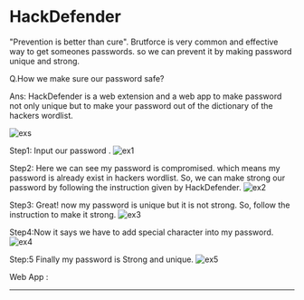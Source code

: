 # HackDefender
"Prevention is better than cure".
Brutforce is very common and effective way to get someones passwords. so we can prevent it by making password unique and strong. 

Q.How we make sure our password safe?

Ans: HackDefender is a web extension and a web app to make password not only unique but to make your password out of the dictionary of the hackers wordlist.

![exs](https://github.com/ishraqX/HackDefender/assets/147395266/743eb521-2018-4687-b9a6-c1b5e87ddf53)





Step1: Input our password .
![ex1](https://github.com/ishraqX/HackDefender/assets/147395266/0259b11d-7b75-4539-844a-0347fdfbc769)

Step2: Here we can see my password is compromised. which means my password is already exist in hackers wordlist.
      So, we can make strong our password by following the instruction given by HackDefender.
![ex2](https://github.com/ishraqX/HackDefender/assets/147395266/ff4d4d54-26fd-4bd0-8db1-df5198479e91)

Step3: Great! now my password is unique but it is not strong. So, follow the instruction to make it strong.
![ex3](https://github.com/ishraqX/HackDefender/assets/147395266/0849e5a0-64c8-4bcf-ae25-7acc7401793a)

Step4:Now it says we have to add special character into my password.
![ex4](https://github.com/ishraqX/HackDefender/assets/147395266/b387cb18-435e-4155-a338-95956aa92004)

Step:5 Finally my password is Strong and unique.
![ex5](https://github.com/ishraqX/HackDefender/assets/147395266/a2571096-1215-4a4f-b1e2-c6e520bac0ee)





Web App :
_____________________


